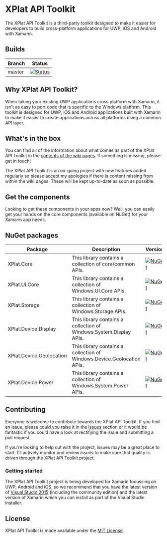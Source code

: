 XPlat API Toolkit
===========

The XPlat API Toolkit is a third-party toolkit designed to make it easier for developers to build cross-platform applications for UWP, iOS and Android with Xamarin.

## <a id="build">Builds</a>

| Branch | Status |
| ------ | ------ |
| master | [![Status](https://jamesmcroft.visualstudio.com/_apis/public/build/definitions/4cfe114a-c08f-45a4-91ee-3260703e08dd/14/badge)](https://github.com/jamesmcroft/XMob-APIs/tree/master) | 

## <a id="about">Why XPlat API Toolkit?</a>
When taking your existing UWP applications cross platform with Xamarin, it isn't as easy to port code that is specific to the Windows platform. This toolkit is designed for UWP, iOS and Android applications built with Xamarin to make it easier to create applications across all platforms using a common API layer.

## <a id="features">What's in the box</a>
You can find all of the information about what comes as part of the XPlat API Toolkit in the [contents of the wiki pages](https://github.com/jamesmcroft/XPlat-API-Toolkit/wiki). If something is missing, please get in touch!

The XPlat API Toolkit is an on-going project with new features added regularly so please accept my apologies if there is content missing from within the wiki pages. These will be kept up-to-date as soon as possible.

## <a id="components">Get the components</a>
Looking to get these components in your apps now? Well, you can easily get your hands on the core components (available on NuGet) for your Xamarin app needs.

## NuGet packages

| Package | Description | Version |
| ------ | ------ | ------ |
| XPlat.Core | This library contains a collection of core/common APIs. | [![NuGet](https://img.shields.io/nuget/v/XPlat.Core.svg)](https://www.nuget.org/packages/XPlat.Core/) |
| XPlat.UI.Core | This library contains a collection of Windows.UI.Core APIs. | [![NuGet](https://img.shields.io/nuget/v/XPlat.UI.Core.svg)](https://www.nuget.org/packages/XPlat.UI.Core/) |
| XPlat.Storage | This library contains a collection of Windows.Storage APIs. | [![NuGet](https://img.shields.io/nuget/v/XPlat.Storage.svg)](https://www.nuget.org/packages/XPlat.Storage/) |
| XPlat.Device.Display | This library contains a collection of Windows.System.Display APIs. | [![NuGet](https://img.shields.io/nuget/v/XPlat.Device.Display.svg)](https://www.nuget.org/packages/XPlat.Device.Display/) |
| XPlat.Device.Geolocation | This library contains a collection of Windows.Device.Geolocation APIs. | [![NuGet](https://img.shields.io/nuget/v/XPlat.Device.Geolocation.svg)](https://www.nuget.org/packages/XPlat.Device.Geolocation/) |
| XPlat.Device.Power | This library contains a collection of Windows.System.Power APIs. | [![NuGet](https://img.shields.io/nuget/v/XPlat.Device.Power.svg)](https://www.nuget.org/packages/XPlat.Device.Power/) |

## <a id="contributing">Contributing</a>
Everyone is welcome to contribute towards the XPlat API Toolkit. If you find an issue, please could you raise it in the [issues](https://github.com/jamesmcroft/XPlat-API-Toolkit/issues) section or it would be fantastic if you could have a look at rectifying the issue and submitting a pull request. 

If you're looking to help out with the project, issues may be a great place to start. I'll actively monitor and review issues to make sure that quality is driven through the XPlat API Toolkit project.

### Getting started
The XPlat API Toolkit project is being developed for Xamarin focussing on UWP, Android and iOS, so we recommend that you have the latest version of [Visual Studio 2015](https://www.visualstudio.com/?Wt.mc_id=DX_MVP5001534) (including the community edition) and the latest version of Xamarin which you can install as part of the Visual Studio installer.

## <a id="license">License</a>
XPlat API Toolkit is made available under the [MIT License](LICENSE). 

